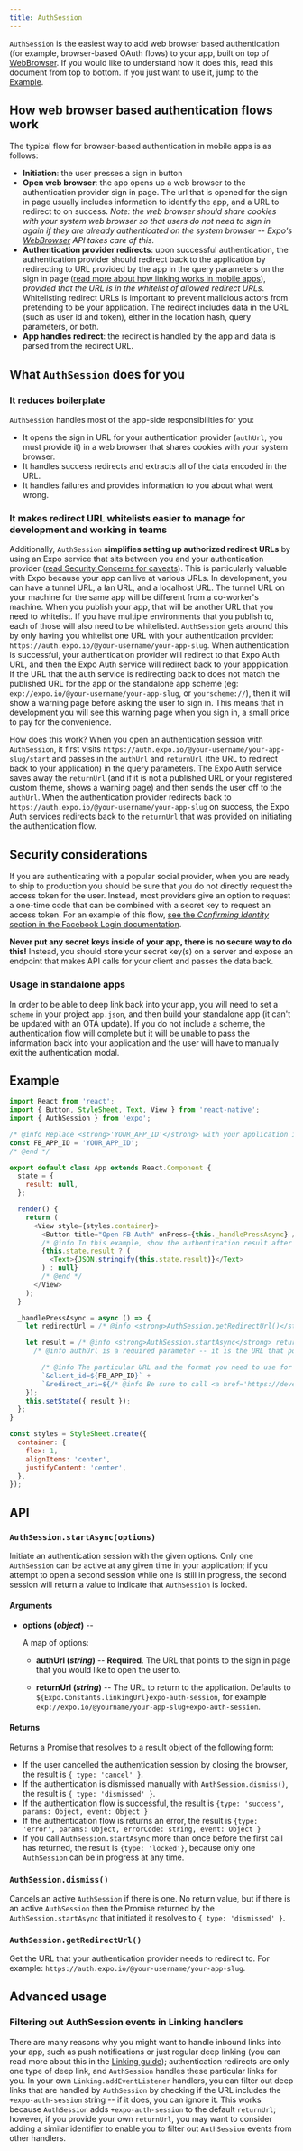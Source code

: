 ```yaml
---
title: AuthSession
---
```


`AuthSession` is the easiest way to add web browser based authentication (for example, browser-based OAuth flows) to your app, built on top of [WebBrowser](../webbrowser/). If you would like to understand how it does this, read this document from top to bottom. If you just want to use it, jump to the [Example](#example).

## How web browser based authentication flows work

The typical flow for browser-based authentication in mobile apps is as follows:

- **Initiation**: the user presses a sign in button
- **Open web browser**: the app opens up a web browser to the authentication provider sign in page. The url that is opened for the sign in page usually includes information to identify the app, and a URL to redirect to on success. *Note: the web browser should share cookies with your system web browser so that users do not need to sign in again if they are already authenticated on the system browser -- Expo's [WebBrowser](../webbrowser/) API takes care of this.*
- **Authentication provider redirects**: upon successful authentication, the authentication provider should redirect back to the application by redirecting to URL provided by the app in the query parameters on the sign in page ([read more about how linking works in mobile apps](../../workflow/linking/)), *provided that the URL is in the whitelist of allowed redirect URLs*. Whitelisting redirect URLs is important to prevent malicious actors from pretending to be your application. The redirect includes data in the URL (such as user id and token), either in the location hash, query parameters, or both.
- **App handles redirect**: the redirect is handled by the app and data is parsed from the redirect URL.

## What `AuthSession` does for you

### It reduces boilerplate

`AuthSession` handles most of the app-side responsibilities for you:

- It opens the sign in URL for your authentication provider (`authUrl`, you must provide it) in a web browser that shares cookies with your system browser.
- It handles success redirects and extracts all of the data encoded in the URL.
- It handles failures and provides information to you about what went wrong.

### It makes redirect URL whitelists easier to manage for development and working in teams

Additionally, `AuthSession` **simplifies setting up authorized redirect URLs** by using an Expo service that sits between you and your authentication provider ([read Security Concerns for caveats](#security-concerns)). This is particularly valuable with Expo because your app can live at various URLs. In development, you can have a tunnel URL, a lan URL, and a localhost URL. The tunnel URL on your machine for the same app will be different from a co-worker's machine. When you publish your app, that will be another URL that you need to whitelist. If you have multiple environments that you publish to, each of those will also need to be whitelisted. `AuthSession` gets around this by only having you whitelist one URL with your authentication provider: `https://auth.expo.io/@your-username/your-app-slug`. When authentication is successful, your authentication provider will redirect to that Expo Auth URL, and then the Expo Auth service will redirect back to your appplication. If the URL that the auth service is redirecting back to does not match the published URL for the app or the standalone app scheme (eg: `exp://expo.io/@your-username/your-app-slug`, or `yourscheme://`), then it will show a warning page before asking the user to sign in. This means that in development you will see this warning page when you sign in, a small price to pay for the convenience.

How does this work? When you open an authentication session with `AuthSession`, it first visits `https://auth.expo.io/@your-username/your-app-slug/start` and passes in the `authUrl` and `returnUrl` (the URL to redirect back to your application) in the query parameters. The Expo Auth service saves away the `returnUrl` (and if it is not a published URL or your registered custom theme, shows a warning page) and then sends the user off to the `authUrl`. When the authentication provider redirects back to `https://auth.expo.io/@your-username/your-app-slug` on success, the Expo Auth services redirects back to the `returnUrl` that was provided on initiating the authentication flow.

## Security considerations

If you are authenticating with a popular social provider, when you are ready to ship to production you should be sure that you do not directly request the access token for the user. Instead, most providers give an option to request a one-time code that can be combined with a secret key to request an access token. For an example of this flow, [see the *Confirming Identity* section in the Facebook Login documentation](https://developers.facebook.com/docs/facebook-login/manually-build-a-login-flow/#confirm).

**Never put any secret keys inside of your app, there is no secure way to do this!** Instead, you should store your secret key(s) on a server and expose an endpoint that makes API calls for your client and passes the data back.

### Usage in standalone apps

In order to be able to deep link back into your app, you will need to set a `scheme` in your project `app.json`, and then build your standalone app (it can't be updated with an OTA update). If you do not include a scheme, the authentication flow will complete but it will be unable to pass the information back into your application and the user will have to manually exit the authentication modal.

## Example

```javascript
import React from 'react';
import { Button, StyleSheet, Text, View } from 'react-native';
import { AuthSession } from 'expo';

/* @info Replace <strong>'YOUR_APP_ID'</strong> with your application id from <a href='https://developers.facebook.com' target='_blank'>developers.facebook.com</a> */
const FB_APP_ID = 'YOUR_APP_ID'; 
/* @end */

export default class App extends React.Component {
  state = {
    result: null,
  };

  render() {
    return (
      <View style={styles.container}>
        <Button title="Open FB Auth" onPress={this._handlePressAsync} />
        /* @info In this example, show the authentication result after success. In a real application, this would be a weird thing to do, instead you would use this data to match the user with a user in your application and sign them in. */
        {this.state.result ? (
          <Text>{JSON.stringify(this.state.result)}</Text>
        ) : null}
        /* @end */
      </View>
    );
  }

  _handlePressAsync = async () => {
    let redirectUrl = /* @info <strong>AuthSession.getRedirectUrl()</strong> gets the appropriate URL on <em>https://auth.expo.io</em> to redirect back to your application. Read more about it below. */ AuthSession.getRedirectUrl();/* @end */

    let result = /* @info <strong>AuthSession.startAsync</strong> returns a Promise that resolves to an object with the information that was passed back from your authentication provider, for example the user id. */ await AuthSession.startAsync/* @end */({
      /* @info authUrl is a required parameter -- it is the URL that points to the sign in page for your chosen authentication service (in this case, we are using Facebook sign in) */ authUrl:/* @end */

        /* @info The particular URL and the format you need to use for this depend on your authentication service. For Facebook, information was found <a href='https://developers.facebook.com/docs/facebook-login/manually-build-a-login-flow/' target='_blank'>here</a>.*/`https://www.facebook.com/v2.8/dialog/oauth?response_type=token`/* @end */ +
        `&client_id=${FB_APP_ID}` +
        `&redirect_uri=${/* @info Be sure to call <a href='https://developer.mozilla.org/en-US/docs/Web/JavaScript/Reference/Global_Objects/encodeURIComponent'>encodeURIComponent</a> on any query parameters, or use a library such as <a href='https://github.com/ljharb/qs'>qs</a>. */encodeURIComponent(redirectUrl)/* @end */}`,
    });
    this.setState({ result });
  };
}

const styles = StyleSheet.create({
  container: {
    flex: 1,
    alignItems: 'center',
    justifyContent: 'center',
  },
});
```

## API

### `AuthSession.startAsync(options)`

Initiate an authentication session with the given options. Only one `AuthSession` can be active at any given time in your application; if you attempt to open a second session while one is still in progress, the second session will return a value to indicate that `AuthSession` is locked.

#### Arguments

-   **options (_object_)** --

      A map of options:

    -   **authUrl (_string_)** -- **Required**. The URL that points to the sign in page that you would like to open the user to.

    -   **returnUrl (_string_)** -- The URL to return to the application. Defaults to `${Expo.Constants.linkingUrl}expo-auth-session`, for example `exp://expo.io/@yourname/your-app-slug+expo-auth-session`.


#### Returns

Returns a Promise that resolves to a result object of the following form:

- If the user cancelled the authentication session by closing the browser, the result is `{ type: 'cancel' }`.
- If the authentication is dismissed manually with `AuthSession.dismiss()`, the result is `{ type: 'dismissed' }`.
- If the authentication flow is successful, the result is `{type: 'success', params: Object, event: Object }`
- If the authentication flow is returns an error, the result is `{type: 'error', params: Object, errorCode: string, event: Object }`
- If you call `AuthSession.startAsync` more than once before the first call has returned, the result is `{type: 'locked'}`, because only one `AuthSession` can be in progress at any time.

### `AuthSession.dismiss()`

Cancels an active `AuthSession` if there is one. No return value, but if there is an active `AuthSession` then the Promise returned by the `AuthSession.startAsync` that initiated it resolves to `{ type: 'dismissed' }`.

### `AuthSession.getRedirectUrl()`

Get the URL that your authentication provider needs to redirect to. For example: `https://auth.expo.io/@your-username/your-app-slug`.

## Advanced usage

### Filtering out AuthSession events in Linking handlers

There are many reasons why you might want to handle inbound links into your app, such as push notifications or just regular deep linking (you can read more about this in the [Linking guide](../../workflow/linking/)); authentication redirects are only one type of deep link, and `AuthSession` handles these particular links for you. In your own `Linking.addEventListener` handlers, you can filter out deep links that are handled by `AuthSession` by checking if the URL includes the `+expo-auth-session` string -- if it does, you can ignore it. This works because `AuthSession` adds `+expo-auth-session` to the default `returnUrl`; however, if you provide your own `returnUrl`, you may want to consider adding a similar identifier to enable you to filter out `AuthSession` events from other handlers.